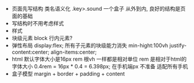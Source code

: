 - 页面先写结构
  类名语义化 .key>.sound  一个盒子
  从外到内,
  良好的结构是页面的基础
- 写结构时不用考虑样式
- 样式
 - 块级元素 block
   行内元素?
 - 弹性布局
   display:flex;
   所有子元素的块级能力消失
   min-hight:100vh
   justify-content:center;
   align-items:center;
 - html 默认字体大小是16px
   rem 根vh 一样都是相对单位
   rem 是相对于html的字体大小
   0.4rem = 16px * 0.4 = 6.398px;
   在手机端px 不准备 适配所有手机
 - 盒子模型
   margin + border + padding + content